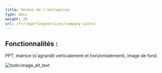 ```yaml
---
title: Ventes de l'entreprise
type: docs
weight: 20
url: /fr/reportingservices/company-sales/
---
```


## **Fonctionnalités :**
PPT, matrice (s'agrandit verticalement et horizontalement), image de fond.

![todo:image_alt_text](company-sales_1.png)